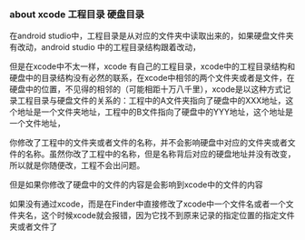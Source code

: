 ### about xcode 工程目录 硬盘目录
在android studio中，工程目录是从对应的文件夹中读取出来的，如果硬盘文件夹有改动，android studio 中的工程目录结构跟着改动，

但是在xcode中不太一样，xcode 有自己的工程目录，xcode中的工程目录结构和硬盘中的目录结构没有必然的联系，在xcode中相邻的两个文件夹或者是文件，在硬盘中的位置，不见得的相邻的（可能相距十万八千里），xcode是以这种方式记录工程目录与硬盘文件的关系的：工程中的A文件夹指向了硬盘中的XXX地址，这个地址是一个文件夹地址，工程中的B文件指向了硬盘中的YYY地址，这个地址是一个文件地址，

你修改了工程中的文件夹或者文件的名称，并不会影响硬盘中对应的文件夹或者文件的名称。虽然你改了工程中的名称，但是名称背后对应的硬盘地址并没有改变，所以就是你随便改，工程不会出问题。

但是如果你修改了硬盘中的文件的内容是会影响到xcode中的文件的内容

如果没有通过xcode，而是在Finder中直接修改了xcode中一个文件名或者一个文件夹名，这个时候xcode就会报错，因为它找不到原来记录的指定位置的指定文件夹或者文件了